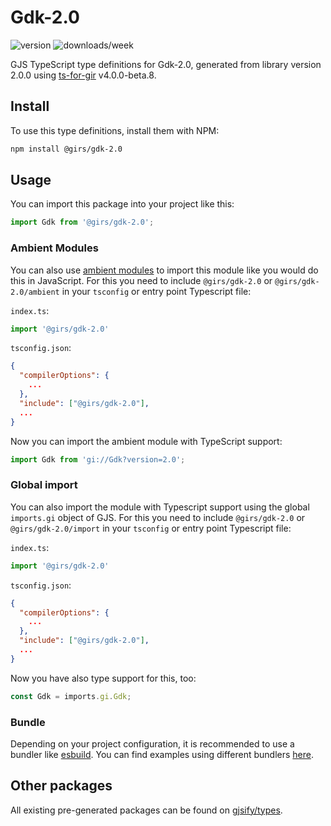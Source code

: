 
# Gdk-2.0

![version](https://img.shields.io/npm/v/@girs/gdk-2.0)
![downloads/week](https://img.shields.io/npm/dw/@girs/gdk-2.0)


GJS TypeScript type definitions for Gdk-2.0, generated from library version 2.0.0 using [ts-for-gir](https://github.com/gjsify/ts-for-gir) v4.0.0-beta.8.


## Install

To use this type definitions, install them with NPM:
```bash
npm install @girs/gdk-2.0
```

## Usage

You can import this package into your project like this:
```ts
import Gdk from '@girs/gdk-2.0';
```

### Ambient Modules

You can also use [ambient modules](https://github.com/gjsify/ts-for-gir/tree/main/packages/cli#ambient-modules) to import this module like you would do this in JavaScript.
For this you need to include `@girs/gdk-2.0` or `@girs/gdk-2.0/ambient` in your `tsconfig` or entry point Typescript file:

`index.ts`:
```ts
import '@girs/gdk-2.0'
```

`tsconfig.json`:
```json
{
  "compilerOptions": {
    ...
  },
  "include": ["@girs/gdk-2.0"],
  ...
}
```

Now you can import the ambient module with TypeScript support: 

```ts
import Gdk from 'gi://Gdk?version=2.0';
```

### Global import

You can also import the module with Typescript support using the global `imports.gi` object of GJS.
For this you need to include `@girs/gdk-2.0` or `@girs/gdk-2.0/import` in your `tsconfig` or entry point Typescript file:

`index.ts`:
```ts
import '@girs/gdk-2.0'
```

`tsconfig.json`:
```json
{
  "compilerOptions": {
    ...
  },
  "include": ["@girs/gdk-2.0"],
  ...
}
```

Now you have also type support for this, too:

```ts
const Gdk = imports.gi.Gdk;
```

### Bundle

Depending on your project configuration, it is recommended to use a bundler like [esbuild](https://esbuild.github.io/). You can find examples using different bundlers [here](https://github.com/gjsify/ts-for-gir/tree/main/examples).

## Other packages

All existing pre-generated packages can be found on [gjsify/types](https://github.com/gjsify/types).


